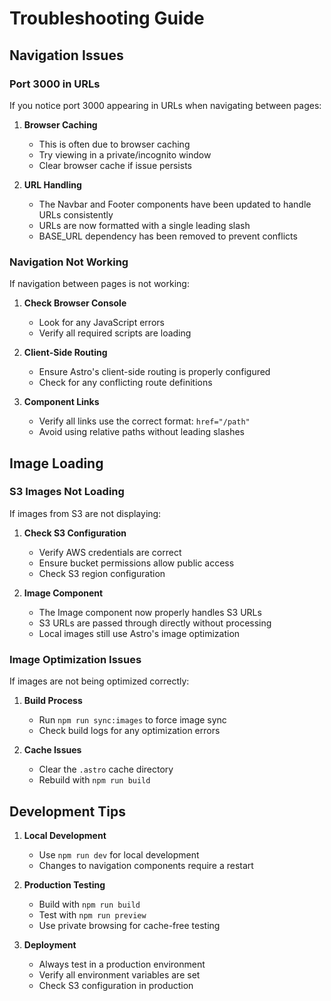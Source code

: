 # Troubleshooting Guide

## Navigation Issues

### Port 3000 in URLs
If you notice port 3000 appearing in URLs when navigating between pages:

1. **Browser Caching**
   - This is often due to browser caching
   - Try viewing in a private/incognito window
   - Clear browser cache if issue persists

2. **URL Handling**
   - The Navbar and Footer components have been updated to handle URLs consistently
   - URLs are now formatted with a single leading slash
   - BASE_URL dependency has been removed to prevent conflicts

### Navigation Not Working
If navigation between pages is not working:

1. **Check Browser Console**
   - Look for any JavaScript errors
   - Verify all required scripts are loading

2. **Client-Side Routing**
   - Ensure Astro's client-side routing is properly configured
   - Check for any conflicting route definitions

3. **Component Links**
   - Verify all links use the correct format: `href="/path"`
   - Avoid using relative paths without leading slashes

## Image Loading

### S3 Images Not Loading
If images from S3 are not displaying:

1. **Check S3 Configuration**
   - Verify AWS credentials are correct
   - Ensure bucket permissions allow public access
   - Check S3 region configuration

2. **Image Component**
   - The Image component now properly handles S3 URLs
   - S3 URLs are passed through directly without processing
   - Local images still use Astro's image optimization

### Image Optimization Issues
If images are not being optimized correctly:

1. **Build Process**
   - Run `npm run sync:images` to force image sync
   - Check build logs for any optimization errors

2. **Cache Issues**
   - Clear the `.astro` cache directory
   - Rebuild with `npm run build`

## Development Tips

1. **Local Development**
   - Use `npm run dev` for local development
   - Changes to navigation components require a restart

2. **Production Testing**
   - Build with `npm run build`
   - Test with `npm run preview`
   - Use private browsing for cache-free testing

3. **Deployment**
   - Always test in a production environment
   - Verify all environment variables are set
   - Check S3 configuration in production
